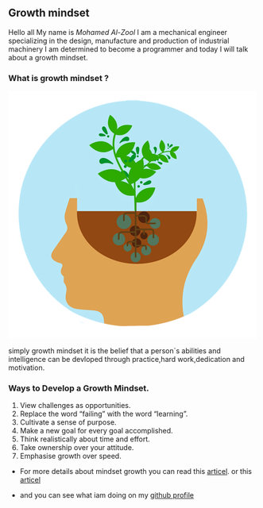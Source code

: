
## Growth mindset

Hello all
My name is _Mohamed Al-Zool_
I am a mechanical engineer specializing in the design, manufacture and production of industrial machinery
I am determined to become a programmer and today I will talk about a growth mindset.


### What is growth mindset ?

![growth mindset](https://raw.githubusercontent.com/mohammad-alzool/new-repository/main/growth-mindset3.png)

simply growth mindset it is the belief that a person`s abilities and intelligence can be devloped through practice,hard work,dedication and motivation.


### Ways to Develop a Growth Mindset. 


1. View challenges as opportunities.
2. Replace the word “failing” with the word “learning”.
3. Cultivate a sense of purpose.
4. Make a new goal for every goal accomplished.
5. Think realistically about time and effort.
6. Take ownership over your attitude.
7. Emphasise growth over speed.


- For more details about mindset growth you can read this [articel](https://www.opencolleges.edu.au/informed/features/develop-a-growth-mindset/). or this [articel](https://www.atlassian.com/blog/inside-atlassian/growth-mindset)


- and you can see what iam doing on my [github profile](https://github.com/mohammad-alzool)
